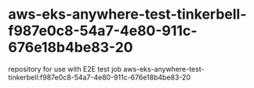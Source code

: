 # aws-eks-anywhere-test-tinkerbell-f987e0c8-54a7-4e80-911c-676e18b4be83-20
repository for use with E2E test job aws-eks-anywhere-test-tinkerbell:f987e0c8-54a7-4e80-911c-676e18b4be83-20

